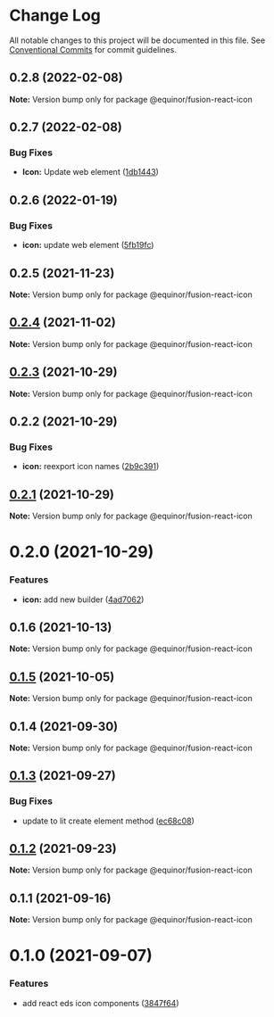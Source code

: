 # Change Log

All notable changes to this project will be documented in this file.
See [Conventional Commits](https://conventionalcommits.org) for commit guidelines.

## 0.2.8 (2022-02-08)

**Note:** Version bump only for package @equinor/fusion-react-icon





## 0.2.7 (2022-02-08)


### Bug Fixes

* **Icon:** Update web element ([1db1443](https://github.com/equinor/fusion-react-components/commit/1db1443960c00e90335f747506d14df8860f3bd0))





## 0.2.6 (2022-01-19)


### Bug Fixes

* **icon:** update web element ([5fb19fc](https://github.com/equinor/fusion-react-components/commit/5fb19fca9d3bce04f4ba8c166c195966b4c5b14c))





## 0.2.5 (2021-11-23)

**Note:** Version bump only for package @equinor/fusion-react-icon





## [0.2.4](https://github.com/equinor/fusion-react-components/compare/@equinor/fusion-react-icon@0.2.3...@equinor/fusion-react-icon@0.2.4) (2021-11-02)

**Note:** Version bump only for package @equinor/fusion-react-icon





## [0.2.3](https://github.com/equinor/fusion-react-components/compare/@equinor/fusion-react-icon@0.2.2...@equinor/fusion-react-icon@0.2.3) (2021-10-29)

**Note:** Version bump only for package @equinor/fusion-react-icon





## 0.2.2 (2021-10-29)


### Bug Fixes

* **icon:** reexport icon names ([2b9c391](https://github.com/equinor/fusion-react-components/commit/2b9c391829e957d905a781c2e46c7ae724cfb4ba))





## [0.2.1](https://github.com/equinor/fusion-react-components/compare/@equinor/fusion-react-icon@0.2.0...@equinor/fusion-react-icon@0.2.1) (2021-10-29)

**Note:** Version bump only for package @equinor/fusion-react-icon





# 0.2.0 (2021-10-29)


### Features

* **icon:** add new builder ([4ad7062](https://github.com/equinor/fusion-react-components/commit/4ad7062c1c5c74def45bec59b7da4e13863dd2a2))





## 0.1.6 (2021-10-13)

**Note:** Version bump only for package @equinor/fusion-react-icon





## [0.1.5](https://github.com/equinor/fusion-react-components/compare/@equinor/fusion-react-icon@0.1.4...@equinor/fusion-react-icon@0.1.5) (2021-10-05)

**Note:** Version bump only for package @equinor/fusion-react-icon





## 0.1.4 (2021-09-30)

**Note:** Version bump only for package @equinor/fusion-react-icon





## [0.1.3](https://github.com/equinor/fusion-react-components/compare/@equinor/fusion-react-icon@0.1.2...@equinor/fusion-react-icon@0.1.3) (2021-09-27)


### Bug Fixes

* update to lit create element method ([ec68c08](https://github.com/equinor/fusion-react-components/commit/ec68c08d5cbcba43a1b8ca064cccc73662f17421))





## [0.1.2](https://github.com/equinor/fusion-react-components/compare/@equinor/fusion-react-icon@0.1.1...@equinor/fusion-react-icon@0.1.2) (2021-09-23)

**Note:** Version bump only for package @equinor/fusion-react-icon





## 0.1.1 (2021-09-16)

**Note:** Version bump only for package @equinor/fusion-react-icon





# 0.1.0 (2021-09-07)


### Features

* add react eds icon components ([3847f64](https://github.com/equinor/fusion-react-components/commit/3847f641e0f4eb57bf83bd8610dad6a375bd2a62))
